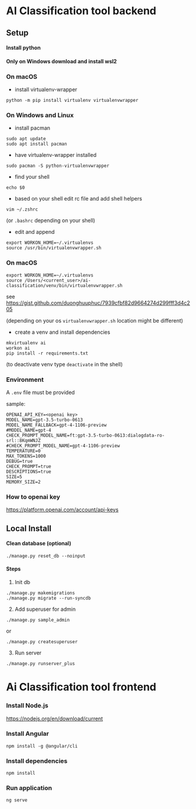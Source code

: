 # AI Classification tool backend

## Setup
#### Install python

#### Only on Windows download and install wsl2

### On macOS

* install virtualenv-wrapper
```shell
python -m pip install virtualenv virtualenvwrapper
```

### On Windows and Linux
* install pacman

```shell
sudo apt update
sudo apt install pacman
```

* have virtualenv-wrapper installed

```shell
sudo pacman -S python-virtualenvwrapper
```

* find your shell

```shell
echo $0
```

* based on your shell edit rc file and add shell helpers

```shell
vim ~/.zshrc
```

(or `.bashrc` depending on your shell)

* edit and append

```text
export WORKON_HOME=~/.virtualenvs
source /usr/bin/virtualenvwrapper.sh
```

### On macOS
```text
export WORKON_HOME=~/.virtualenvs
source /Users/<current_user>/ai-classification/venv/bin/virtualenvwrapper.sh
```
see
https://gist.github.com/duonghuuphuc/7939cfbf82d9664274d299fff3d4c205

(depending on your os `virtualenvwrapper.sh` location might be different)

* create a venv and install dependencies

```shell
mkvirtualenv ai
workon ai
pip install -r requirements.txt
```

(to deactivate venv type `deactivate` in the shell)

### Environment

A `.env` file must be provided

sample:

```dotenv
OPENAI_API_KEY=<openai key>
MODEL_NAME=gpt-3.5-turbo-0613
MODEL_NAME_FALLBACK=gpt-4-1106-preview
#MODEL_NAME=gpt-4
CHECK_PROMPT_MODEL_NAME=ft:gpt-3.5-turbo-0613:dialogdata-ro-srl::8KqmWNJZ
#CHECK_PROMPT_MODEL_NAME=gpt-4-1106-preview
TEMPERATURE=0
MAX_TOKENS=1000
DEBUG=true
CHECK_PROMPT=true
DESCRIPTIONS=true
SIZE=5
MEMORY_SIZE=2
```

### How to openai key

https://platform.openai.com/account/api-keys

## Local Install

#### Clean database (optional)

```shell
./manage.py reset_db --noinput
```

#### Steps

1. Init db

```shell
./manage.py makemigrations
./manage.py migrate --run-syncdb
````

2. Add superuser for admin

```shell
./manage.py sample_admin
```

or

```shell
./manage.py createsuperuser
```

3. Run server

```shell
./manage.py runserver_plus
```


# Ai Classification tool frontend

### Install Node.js

https://nodejs.org/en/download/current

### Install Angular

```shell
npm install -g @angular/cli
```

### Install dependencies

```shell
npm install
```

### Run application

```shell
ng serve
```
